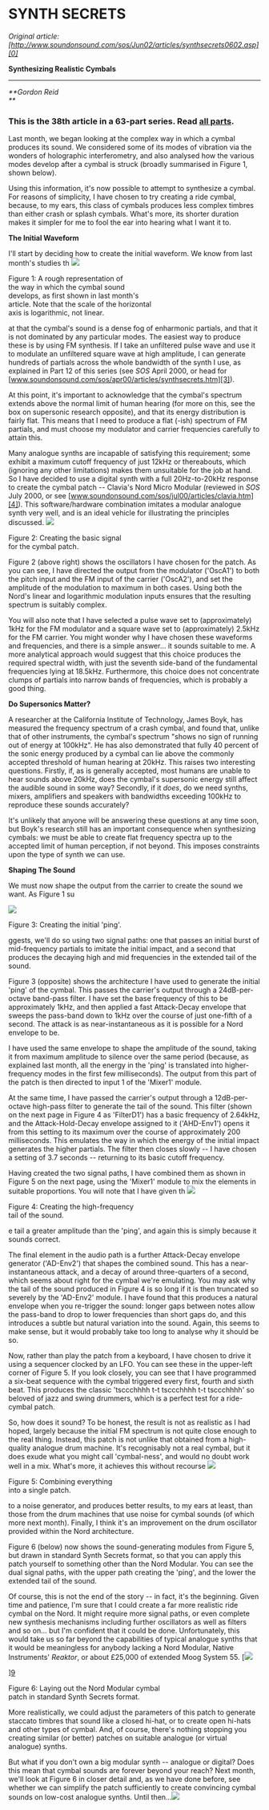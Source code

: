 # SYNTH SECRETS  
_Original article: [http://www.soundonsound.com/sos/Jun02/articles/synthsecrets0602.asp][0]_

**Synthesizing Realistic Cymbals**

---

_**Gordon Reid  
**_

### This is the 38th article in a 63-part series. Read [all parts][1].

Last month, we began looking at the complex way in which a cymbal produces its sound. We considered some of its modes of vibration via the wonders of holographic interferometry, and also analysed how the various modes develop after a cymbal is struck (broadly summarised in Figure 1, shown below).

Using this information, it's now possible to attempt to synthesize a cymbal. For reasons of simplicity, I have chosen to try creating a ride cymbal, because, to my ears, this class of cymbals produces less complex timbres than either crash or splash cymbals. What's more, its shorter duration makes it simpler for me to fool the ear into hearing what I want it to. 

**The Initial Waveform**

I'll start by deciding how to create the initial waveform. We know from last month's studies th
[![](http://media.soundonsound.com/sos/jun02/images/fig01developments.gif)][2]

Figure 1: A rough representation of   
the way in which the cymbal sound   
develops, as first shown in last month's   
article. Note that the scale of the horizontal   
axis is logarithmic, not linear.

at that the cymbal's sound is a dense fog of enharmonic partials, and that it is not dominated by any particular modes. The easiest way to produce these is by using FM synthesis. If I take an unfiltered pulse wave and use it to modulate an unfiltered square wave at high amplitude, I can generate hundreds of partials across the whole bandwidth of the synth I use, as explained in Part 12 of this series (see _SOS_ April 2000, or head for [www.soundonsound.com/sos/apr00/articles/synthsecrets.htm][3]).

At this point, it's important to acknowledge that the cymbal's spectrum extends above the normal limit of human hearing (for more on this, see the box on supersonic research opposite), and that its energy distribution is fairly flat. This means that I need to produce a flat (-ish) spectrum of FM partials, and must choose my modulator and carrier frequencies carefully to attain this.

Many analogue synths are incapable of satisfying this requirement; some exhibit a maximum cutoff frequency of just 12kHz or thereabouts, which (ignoring any other limitations) makes them unsuitable for the job at hand. So I have decided to use a digital synth with a full 20Hz-to-20kHz response to create the cymbal patch -- Clavia's Nord Micro Modular (reviewed in _SOS_ July 2000, or see [www.soundonsound.com/sos/jul00/articles/clavia.htm][4]). This software/hardware combination imitates a modular analogue synth very well, and is an ideal vehicle for illustrating the principles discussed.
[![](http://media.soundonsound.com/sos/jun02/images/synthfig02fmoscillatorss.gif)][5]

Figure 2: Creating the basic signal   
for the cymbal patch.

Figure 2 (above right) shows the oscillators I have chosen for the patch. As you can see, I have directed the output from the modulator ('OscA1') to both the pitch input and the FM input of the carrier ('OscA2'), and set the amplitude of the modulation to maximum in both cases. Using both the Nord's linear and logarithmic modulation inputs ensures that the resulting spectrum is suitably complex.

You will also note that I have selected a pulse wave set to (approximately) 1kHz for the FM modulator and a square wave set to (approximately) 2.5kHz for the FM carrier. You might wonder why I have chosen these waveforms and frequencies, and there is a simple answer... it sounds suitable to me. A more analytical approach would suggest that this choice produces the required spectral width, with just the seventh side-band of the fundamental frequencies lying at 18.5kHz. Furthermore, this choice does not concentrate clumps of partials into narrow bands of frequencies, which is probably a good thing.

**Do Supersonics Matter?**

A researcher at the California Institute of Technology, James Boyk, has measured the frequency spectrum of a crash cymbal, and found that, unlike that of other instruments, the cymbal's spectrum "shows no sign of running out of energy at 100kHz". He has also demonstrated that fully 40 percent of the sonic energy produced by a cymbal can lie above the commonly accepted threshold of human hearing at 20kHz. This raises two interesting questions. Firstly, if, as is generally accepted, most humans are unable to hear sounds above 20kHz, does the cymbal's supersonic energy still affect the audible sound in some way? Secondly, if it _does_, do we need synths, mixers, amplifiers and speakers with bandwidths exceeding 100kHz to reproduce these sounds accurately?

It's unlikely that anyone will be answering these questions at any time soon, but Boyk's research still has an important consequence when synthesizing cymbals: we must be able to create flat frequency spectra up to the accepted limit of human perception, if not beyond. This imposes constraints upon the type of synth we can use.

**Shaping The Sound**

We must now shape the output from the carrier to create the sound we want. As Figure 1 su

[![](http://media.soundonsound.com/sos/jun02/images/synthfig03signalpath1s.gif)][6]

Figure 3: Creating the initial 'ping'.

ggests, we'll do so using two signal paths: one that passes an initial burst of mid-frequency partials to imitate the initial impact, and a second that produces the decaying high and mid frequencies in the extended tail of the sound.

Figure 3 (opposite) shows the architecture I have used to generate the initial 'ping' of the cymbal. This passes the carrier's output through a 24dB-per-octave band-pass filter. I have set the base frequency of this to be approximately 1kHz, and then applied a fast Attack-Decay envelope that sweeps the pass-band down to 1kHz over the course of just one-fifth of a second. The attack is as near-instantaneous as it is possible for a Nord envelope to be.

I have used the same envelope to shape the amplitude of the sound, taking it from maximum amplitude to silence over the same period (because, as explained last month, all the energy in the 'ping' is translated into higher-frequency modes in the first few milliseconds). The output from this part of the patch is then directed to input 1 of the 'Mixer1' module.

At the same time, I have passed the carrier's output through a 12dB-per-octave high-pass filter to generate the tail of the sound. This filter (shown on the next page in Figure 4 as 'FilterD1') has a basic frequency of 2.64kHz, and the Attack-Hold-Decay envelope assigned to it ('AHD-Env1') opens it from this setting to its maximum over the course of approximately 200 milliseconds. This emulates the way in which the energy of the initial impact generates the higher partials. The filter then closes slowly -- I have chosen a setting of 3.7 seconds -- returning to its basic cutoff frequency.

Having created the two signal paths, I have combined them as shown in Figure 5 on the next page, using the 'Mixer1' module to mix the elements in suitable proportions. You will note that I have given th
[![](http://media.soundonsound.com/sos/jun02/images/synthfig04signalpath2s.gif)][7]

Figure 4: Creating the high-frequency   
tail of the sound.

e tail a greater amplitude than the 'ping', and again this is simply because it sounds correct.

The final element in the audio path is a further Attack-Decay envelope generator ('AD-Env2') that shapes the combined sound. This has a near-instantaneous attack, and a decay of around three-quarters of a second, which seems about right for the cymbal we're emulating. You may ask why the tail of the sound produced in Figure 4 is so long if it is then truncated so severely by the 'AD-Env2' module. I have found that this produces a natural envelope when you re-trigger the sound: longer gaps between notes allow the pass-band to drop to lower frequencies than short gaps do, and this introduces a subtle but natural variation into the sound. Again, this seems to make sense, but it would probably take too long to analyse why it should be so.

Now, rather than play the patch from a keyboard, I have chosen to drive it using a sequencer clocked by an LFO. You can see these in the upper-left corner of Figure 5\. If you look closely, you can see that I have programmed a six-beat sequence with the cymbal triggered every first, fourth and sixth beat. This produces the classic 'tsccchhhh t-t tsccchhhh t-t tsccchhhh' so beloved of jazz and swing drummers, which is a perfect test for a ride-cymbal patch.

So, how does it sound? To be honest, the result is not as realistic as I had hoped, largely because the initial FM spectrum is not quite close enough to the real thing. Instead, this patch is not unlike that obtained from a high-quality analogue drum machine. It's recognisably not a real cymbal, but it does exude what you might call 'cymbal-ness', and would no doubt work well in a mix. What's more, it achieves this without recourse
[![](http://media.soundonsound.com/sos/jun02/images/synthfig05cymbalpatchs.gif)][8]

Figure 5: Combining everything   
into a single patch.

to a noise generator, and produces better results, to my ears at least, than those from the drum machines that use noise for cymbal sounds (of which more next month). Finally, I think it's an improvement on the drum oscillator provided within the Nord architecture.

Figure 6 (below) now shows the sound-generating modules from Figure 5, but drawn in standard Synth Secrets format, so that you can apply this patch yourself to something other than the Nord Modular. You can see the dual signal paths, with the upper path creating the 'ping', and the lower the extended tail of the sound.

Of course, this is not the end of the story -- in fact, it's the beginning. Given time and patience, I'm sure that I could create a far more realistic ride cymbal on the Nord. It might require more signal paths, or even complete new synthesis mechanisms including further oscillators as well as filters and so on... but I'm confident that it could be done. Unfortunately, this would take us so far beyond the capabilities of typical analogue synths that it would be meaningless for anybody lacking a Nord Modular, Native Instruments' _Reaktor_, or about £25,000 of extended Moog System 55\.
[[![](http://media.soundonsound.com/sos/jun02/images/fig06blockdiagrams.gif)][9]

][9]

Figure 6: Laying out the Nord Modular cymbal   
patch in standard Synth Secrets format. 

More realistically, we could adjust the parameters of this patch to generate staccato timbres that sound like a closed hi-hat, or to create open hi-hats and other types of cymbal. And, of course, there's nothing stopping you creating similar (or better) patches on suitable analogue (or virtual analogue) synths.

But what if you don't own a big modular synth -- analogue or digital? Does this mean that cymbal sounds are forever beyond your reach? Next month, we'll look at Figure 6 in closer detail and, as we have done before, see whether we can simplify the patch sufficiently to create convincing cymbal sounds on low-cost analogue synths. Until then...[![](http://media.soundonsound.com/images/regulars/sos_end.gif)][10]

[0]: http://www.soundonsound.com/sos/Jun02/articles/synthsecrets0602.asp
[1]: /search?url=%2Fsearch&Keyword=%22synth+secrets%22&Words=All&Summary=Yes
[2]: http://media.soundonsound.com/sos/jun02/images/fig01development.gif
[3]: http://www.soundonsound.com/sos/apr00/articles/synthsecrets.htm
[4]: http://www.soundonsound.com/sos/jul00/articles/clavia.htm
[5]: http://media.soundonsound.com/sos/jun02/images/synthfig02fmoscillators.gif
[6]: http://media.soundonsound.com/sos/jun02/images/synthfig03signalpath1.gif
[7]: http://media.soundonsound.com/sos/jun02/images/synthfig04signalpath2.gif
[8]: http://media.soundonsound.com/sos/jun02/images/synthfig05cymbalpatch.gif
[9]: http://media.soundonsound.com/sos/jun02/images/fig06blockdiagram.gif
[10]: http://www.soundonsound.com